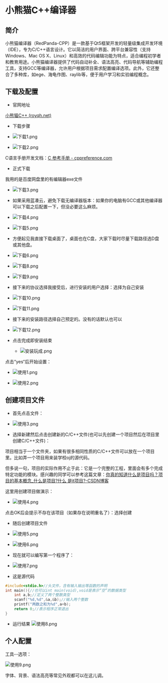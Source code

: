  



# 小熊猫C++编译器



## 简介

小熊猫编译器（RedPanda-CPP）是一款基于Qt5框架开发的轻量级集成开发环境（IDE），专为C/C++语言设计。它以简洁的用户界面、跨平台兼容性（支持Windows、Mac OS X、Linux）和高效的代码编辑功能为特点，适合编程初学者和教育用途。小熊猫编译器提供了代码自动补全、语法高亮、代码导航等辅助编程工具，支持GCC等编译器，允许用户根据项目需求配置编译选项。此外，它还整合了多种库，如ege、海龟作图、raylib等，便于用户学习和实验编程概念。



## 下载及配置 

- 官网地址

[小熊猫C++ (royqh.net)](http://royqh.net/redpandacpp/)

- 下载步骤

- ![下载1.png](..%2F..%2Fpublic%2Fimages%2FEnvironment%2FRed-Panda%2F%CF%C2%D4%D81.png)



- ![下载2.png](..%2F..%2Fpublic%2Fimages%2FEnvironment%2FRed-Panda%2F%CF%C2%D4%D82.png)



C语言手册开发文档：[C 参考手册 - cppreference.com](https://zh.cppreference.com/w/c)

- 正式下载

我用的是百度网盘里的有编辑器exe文件



- ![下载3.png](..%2F..%2Fpublic%2Fimages%2FEnvironment%2FRed-Panda%2F%CF%C2%D4%D83.png)



- 如果采用蓝凑云，避免下载无编译器版本：如果你的电脑有GCC或其他编译器可以下载之后配置一下，但没必要这么麻烦。



- ![下载4.png](..%2F..%2Fpublic%2Fimages%2FEnvironment%2FRed-Panda%2F%CF%C2%D4%D84.png)



- ![下载5.png](..%2F..%2Fpublic%2Fimages%2FEnvironment%2FRed-Panda%2F%CF%C2%D4%D85.png)







- 方便起见我直接下载桌面了，桌面也在C盘，大家下载时尽量下载路径选D盘或其他盘。

- ![下载6.png](..%2F..%2Fpublic%2Fimages%2FEnvironment%2FRed-Panda%2F%CF%C2%D4%D86.png)

- ![下载8.png](..%2F..%2Fpublic%2Fimages%2FEnvironment%2FRed-Panda%2F%CF%C2%D4%D88.png)

- ![下载9.png](..%2F..%2Fpublic%2Fimages%2FEnvironment%2FRed-Panda%2F%CF%C2%D4%D89.png)



- 接下来的协议选择我接受后，进行安装的用户选择：选择为自己安装



- ![下载10.png](..%2F..%2Fpublic%2Fimages%2FEnvironment%2FRed-Panda%2F%CF%C2%D4%D810.png)



- ![下载11.png](..%2F..%2Fpublic%2Fimages%2FEnvironment%2FRed-Panda%2F%CF%C2%D4%D811.png)



- 接下来的安装路径选择自己预定的。没有的话默认也可以

  

- ![下载12.png](..%2F..%2Fpublic%2Fimages%2FEnvironment%2FRed-Panda%2F%CF%C2%D4%D812.png)



- 点击完成即安装结束

  

  - ![安装玩成.png](..%2F..%2Fpublic%2Fimages%2FEnvironment%2FRed-Panda%2F%B0%B2%D7%B0%CD%E6%B3%C9.png)



点击“yes“后开始设置：

- ![使用1.png](..%2F..%2Fpublic%2Fimages%2FEnvironment%2FRed-Panda%2F%CA%B9%D3%C31.png)



- ![使用2.png](..%2F..%2Fpublic%2Fimages%2FEnvironment%2FRed-Panda%2F%CA%B9%D3%C32.png)



## 创建项目文件

 

- 首先点击文件：

- ![使用3.png](..%2F..%2Fpublic%2Fimages%2FEnvironment%2FRed-Panda%2F%CA%B9%D3%C33.png)



- 选择新建然后点击创建新的C/C++文件(也可以先创建一个项目然后在项目里创建C/C++文件)：

项目相当于一个文件夹，如果有很多相同性质的C/C++文件可以放在一个项目里。比如弄一个项目用来装学校oj的源代码。
 
但多说一句，项目的实际作用不止于此：它是一个完整的工程，里面会有多个完成特定功能的模块。感兴趣的同学可以参考这篇文章：[你真的知道什么是项目吗？项目的基本概念_什么是项目?什么 是it项目?-CSDN博客](https://blog.csdn.net/weixin_42400743/article/details/106940573)

这里用创建项目做演示：

- ![使用4.png](..%2F..%2Fpublic%2Fimages%2FEnvironment%2FRed-Panda%2F%CA%B9%D3%C34.png)



点击OK后会提示不存在该项目（如果存在说明重名了）：选择创建



- 随后创建项目文件

- ![使用5.png](..%2F..%2Fpublic%2Fimages%2FEnvironment%2FRed-Panda%2F%CA%B9%D3%C35.png)

- ![使用6.png](..%2F..%2Fpublic%2Fimages%2FEnvironment%2FRed-Panda%2F%CA%B9%D3%C36.png)



- 现在就可以编写第一个程序了：

- ![使用7.png](..%2F..%2Fpublic%2Fimages%2FEnvironment%2FRed-Panda%2F%CA%B9%D3%C37.png)


 
- 这是源代码

```c
#include<stdio.h>//头文件，含有输入输出等函数的声明
int main(){//也可以int main(void),void是表示“空”的数据类型
	int a,b;//定义了两个整数类型
	scanf("%d,%d",&a,&b);//输入两个整数
	printf("两数之和为%d",a+b);
	return 0;//表示程序正常退出
}
```



- 运行结果
![使用8.png](..%2F..%2Fpublic%2Fimages%2FEnvironment%2FRed-Panda%2F%CA%B9%D3%C38.png)



## 个人配置



工具--选项：

![使用9.png](..%2F..%2Fpublic%2Fimages%2FEnvironment%2FRed-Panda%2F%CA%B9%D3%C39.png)

字体、背景、语法高亮等常见外观都可以在这儿调。
